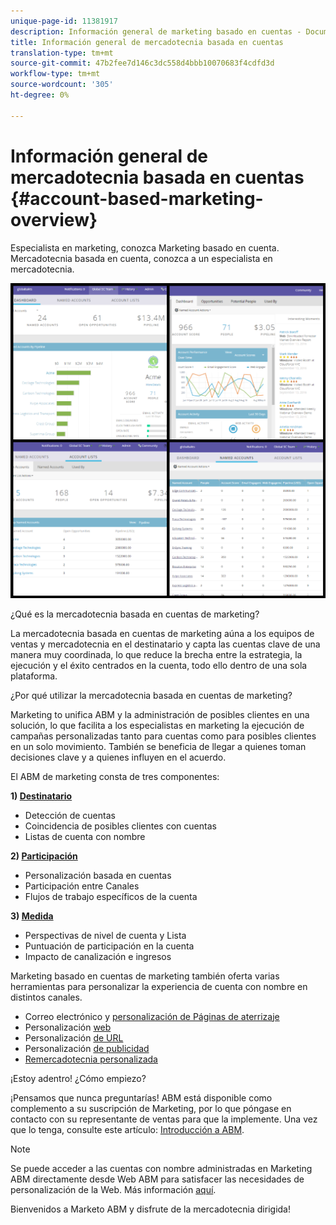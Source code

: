 ```yaml
---
unique-page-id: 11381917
description: Información general de marketing basado en cuentas - Documentos de marketing - Documentación del producto
title: Información general de mercadotecnia basada en cuentas
translation-type: tm+mt
source-git-commit: 47b2fee7d146c3dc558d4bbb10070683f4cdfd3d
workflow-type: tm+mt
source-wordcount: '305'
ht-degree: 0%

---
```



# Información general de mercadotecnia basada en cuentas {#account-based-marketing-overview}

Especialista en marketing, conozca Marketing basado en cuenta. Mercadotecnia basada en cuenta, conozca a un especialista en mercadotecnia.

![](assets/photo-collage.png)

¿Qué es la mercadotecnia basada en cuentas de marketing?

La mercadotecnia basada en cuentas de marketing aúna a los equipos de ventas y mercadotecnia en el destinatario y capta las cuentas clave de una manera muy coordinada, lo que reduce la brecha entre la estrategia, la ejecución y el éxito centrados en la cuenta, todo ello dentro de una sola plataforma.

¿Por qué utilizar la mercadotecnia basada en cuentas de marketing?

Marketing to unifica ABM y la administración de posibles clientes en una solución, lo que facilita a los especialistas en marketing la ejecución de campañas personalizadas tanto para cuentas como para posibles clientes en un solo movimiento. También se beneficia de llegar a quienes toman decisiones clave y a quienes influyen en el acuerdo.

El ABM de marketing consta de tres componentes:

**1) [Destinatario](http://docs.marketo.com/display/docs/target)**

* Detección de cuentas
* Coincidencia de posibles clientes con cuentas
* Listas de cuenta con nombre

**2) [Participación](http://docs.marketo.com/display/docs/engage)**

* Personalización basada en cuentas
* Participación entre Canales
* Flujos de trabajo específicos de la cuenta

**3) [Medida](http://docs.marketo.com/display/docs/measure)**

* Perspectivas de nivel de cuenta y Lista
* Puntuación de participación en la cuenta
* Impacto de canalización e ingresos

Marketing basado en cuentas de marketing también oferta varias herramientas para personalizar la experiencia de cuenta con nombre en distintos canales.

* Correo electrónico y [personalización de Páginas de aterrizaje](http://docs.marketo.com/display/DOCS/Personalization)
* Personalización [web](http://docs.marketo.com/display/DOCS/Account-Based+Web+Marketing)
* Personalización [de URL](http://docs.marketo.com/display/DOCS/Enable+Personalized+URLs+for+Your+Account)
* Personalización [de publicidad](http://docs.marketo.com/display/DOCS/Create+a+Custom+Audience+in+Facebook)
* [Remercadotecnia personalizada](http://docs.marketo.com/display/DOCS/Website+Retargeting)

¡Estoy adentro! ¿Cómo empiezo?

¡Pensamos que nunca preguntarías! ABM está disponible como complemento a su suscripción de Marketing, por lo que póngase en contacto con su representante de ventas para que la implemente. Una vez que lo tenga, consulte este artículo: [Introducción a ABM](getting-started-with-abm.md).

>[!NOTE]
>
>Se puede acceder a las cuentas con nombre administradas en Marketing ABM directamente desde Web ABM para satisfacer las necesidades de personalización de la Web. Más información [aquí](http://docs.marketo.com/display/public/DOCS/Account-Based+Web+Marketing+with+ABM).

Bienvenidos a Marketo ABM y disfrute de la mercadotecnia dirigida!
